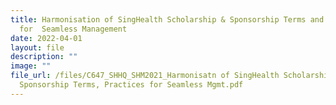 ```yaml
---
title: Harmonisation of SingHealth Scholarship & Sponsorship Terms and Practices
  for  Seamless Management
date: 2022-04-01
layout: file
description: ""
image: ""
file_url: /files/C647_SHHQ_SHM2021_Harmonisatn of SingHealth Scholarship,
  Sponsorship Terms, Practices for Seamless Mgmt.pdf
---
```


